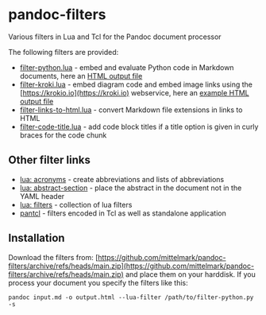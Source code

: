 # pandoc-filters

Various filters in Lua and Tcl for the Pandoc document processor

The following filters are provided:

- [filter-python.lua](lua-filters/filter-python.lua) - embed and evaluate Python code in Markdown documents, here an [HTML output file](http://htmlpreview.github.io/?https://github.com/mittelmark/pandoc-filters/blob/master/examples/example-out.html)
- [filter-kroki.lua](lua-filters/filter-kroki.lua) - embed diagram code and embed image links using the [https://krokio.io](https://kroki.io) webservice, here an [example HTML output file](http://htmlpreview.github.io/?https://github.com/mittelmark/pandoc-filters/blob/master/examples/example-kroki.html)
- [filter-links-to-html.lua](lua-filters/filter-links-to-html.lua) - convert Markdown file extensions in links to HTML
- [filter-code-title.lua](lua-filters/filter-code-title.lua) - add code block
  titles if a title option is given in curly braces for the code chunk

## Other filter links

* [lua: acronyms](https://github.com/tarleb/acronyms)  - create abbreviations and lists of abbreviations
* [lua: abstract-section](https://github.com/pandoc-ext/abstract-section) - place the abstract in the document not in the YAML header
* [lua: filters](https://github.com/pandoc/lua-filters) - collection of lua filters
* [pantcl](https://github.com/mittelmark/pantcl) - filters encoded in Tcl as well as standalone application

## Installation

Download the filters from: [https://github.com/mittelmark/pandoc-filters/archive/refs/heads/main.zip](https://github.com/mittelmark/pandoc-filters/archive/refs/heads/main.zip) and place them on your harddisk. If you process your document you specify the filters like this:

```
pandoc input.md -o output.html --lua-filter /path/to/filter-python.py -s 
```


